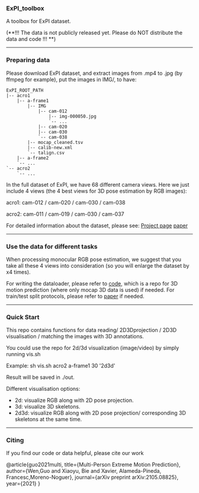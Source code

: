 ### ExPI_toolbox
A toolbox for ExPI dataset.


(**!!! The data is not publicly released yet. Please do NOT distribute the data and code !!! **)

---
### Preparing data
Please download ExPI dataset, and extract images from .mp4 to .jpg (by ffmpeg for example), put the images in IMG/, to have:

```
ExPI_ROOT_PATH
|-- acro1
    |-- a-frame1
        |-- IMG
            |-- cam-012
                |-- img-000050.jpg 
                `-- ...
            |-- cam-020
            |-- cam-030
            `-- cam-038
        |-- mocap_cleaned.tsv
        |-- calib-new.xml
        `-- talign.csv
    |-- a-frame2
    `-- ...
`-- acro2
    `-- ...
```

In the full dataset of ExPI, we have 68 different camera views. Here we just include 4 views (the 4 best views for 3D pose estimation by RGB images):

acro1: cam-012 / cam-020 / cam-030 / cam-038

acro2: cam-011 / cam-019 / cam-030 / cam-037

For detailed information about the dataset, please see:
[Project page](https://team.inria.fr/robotlearn/multi-person-extreme-motion-prediction/)
[paper](https://arxiv.org/abs/2105.08825) 


---
### Use the data for different tasks
When processing monocular RGB pose estimation, we suggest that you take all these 4 views into consideration (so you will enlarge the dataset by x4 times).

For writing the dataloader, please refer to [code](https://github.com/GUO-W/MultiMotion), which is a repo for 3D motion prediction (where only mocap 3D data is used) if needed.
For train/test split protocols, please refer to [paper](https://arxiv.org/abs/2105.08825) if needed.


---
### Quick Start 
This repo contains functions for data reading/ 2D3Dprojection / 2D3D visualisation / matching the images with 3D annotations.

You could use the repo for 2d/3d visualization (image/video) by simply running vis.sh

Example: sh vis.sh acro2 a-frame1 30 '2d3d'

Result will be saved in ./out.

Different visualisation options:
* 2d: visualize RGB along with 2D pose projection.
* 3d: visualize 3D skeletons.
* 2d3d: visualize RGB along with 2D pose projection/ corresponding 3D skeletons at the same time.


---
### Citing
If you find our code or data helpful, please cite our work
 
@article{guo2021multi,
    title={Multi-Person Extreme Motion Prediction}, 
    author={Wen,Guo and Xiaoyu, Bie and Xavier, Alameda-Pineda, Francesc,Moreno-Noguer}, 
    journal={arXiv preprint arXiv:2105.08825}, 
    year={2021} }
